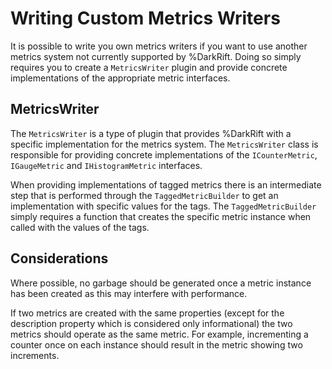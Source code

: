 # Writing Custom Metrics Writers
It is possible to write you own metrics writers if you want to use another metrics system not currently supported by %DarkRift. Doing so simply requires you to create a `MetricsWriter` plugin and provide concrete implementations of the appropriate metric interfaces.

## MetricsWriter
The `MetricsWriter` is a type of plugin that provides %DarkRift with a specific implementation for the metrics system. The `MetricsWriter` class is responsible for providing concrete implementations of the `ICounterMetric`, `IGaugeMetric` and `IHistogramMetric` interfaces.

When providing implementations of tagged metrics there is an intermediate step that is performed through the `TaggedMetricBuilder` to get an implementation with specific values for the tags. The `TaggedMetricBuilder` simply requires a function that creates the specific metric instance when called with the values of the tags.

## Considerations
Where possible, no garbage should be generated once a metric instance has been created as this may interfere with performance.

If two metrics are created with the same properties (except for the description property which is considered only informational) the two metrics should operate as the same metric. For example, incrementing a counter once on each instance should result in the metric showing two increments.
